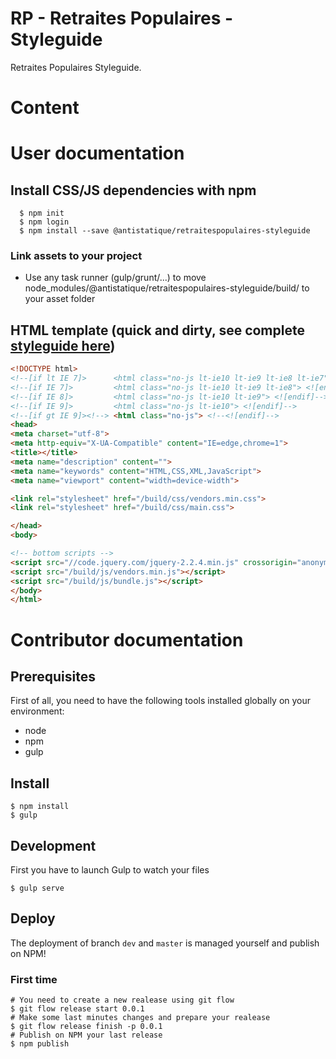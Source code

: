 # RP - Retraites Populaires - Styleguide
Retraites Populaires Styleguide.

# Content

# User documentation

## Install CSS/JS dependencies with npm

  ````shell
    $ npm init
    $ npm login
    $ npm install --save @antistatique/retraitespopulaires-styleguide
  ````

### Link assets to your project
- Use any task runner (gulp/grunt/...) to move node_modules/@antistatique/retraitespopulaires-styleguide/build/ to your asset folder


## HTML template (quick and dirty, see complete [styleguide here](https://antistatique.github.io/retraitespopulaires-styleguide/))

  ````HTML
  <!DOCTYPE html>
<!--[if lt IE 7]>      <html class="no-js lt-ie10 lt-ie9 lt-ie8 lt-ie7"> <![endif]-->
<!--[if IE 7]>         <html class="no-js lt-ie10 lt-ie9 lt-ie8"> <![endif]-->
<!--[if IE 8]>         <html class="no-js lt-ie10 lt-ie9"> <![endif]-->
<!--[if IE 9]>         <html class="no-js lt-ie10"> <![endif]-->
<!--[if gt IE 9]><!--> <html class="no-js"> <!--<![endif]-->
<head>
  <meta charset="utf-8">
  <meta http-equiv="X-UA-Compatible" content="IE=edge,chrome=1">
  <title></title>
  <meta name="description" content="">
  <meta name="keywords" content="HTML,CSS,XML,JavaScript">
  <meta name="viewport" content="width=device-width">

  <link rel="stylesheet" href="/build/css/vendors.min.css">
  <link rel="stylesheet" href="/build/css/main.css">

</head>
<body>

  <!-- bottom scripts -->
  <script src="//code.jquery.com/jquery-2.2.4.min.js" crossorigin="anonymous"></script>
  <script src="/build/js/vendors.min.js"></script>
  <script src="/build/js/bundle.js"></script>
</body>
</html>  
````


# Contributor documentation

## Prerequisites

First of all, you need to have the following tools installed globally on your environment:

* node
* npm
* gulp

## Install

````shell
$ npm install
$ gulp
````

## Development

First you have to launch Gulp to watch your files

````shell
$ gulp serve
````

## Deploy
The deployment of branch `dev` and `master` is managed yourself and publish on NPM!


### First time

````shell
# You need to create a new realease using git flow
$ git flow release start 0.0.1
# Make some last minutes changes and prepare your realease
$ git flow release finish -p 0.0.1
# Publish on NPM your last release
$ npm publish
````
